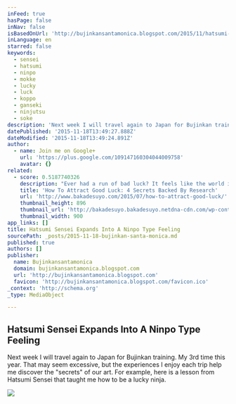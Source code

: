 ```yaml
---
inFeed: true
hasPage: false
inNav: false
isBasedOnUrl: 'http://bujinkansantamonica.blogspot.com/2015/11/hatsumi-sensei-expands-into-ninpo-type.html'
inLanguage: en
starred: false
keywords:
  - sensei
  - hatsumi
  - ninpo
  - mokke
  - lucky
  - luck
  - koppo
  - ganseki
  - ninjutsu
  - soke
description: 'Next week I will travel again to Japan for Bujinkan training. My 3rd time this year. That may seem excessive, but the experiences I enjoy each trip help me discover the "secrets" of our art. For example, here is a lesson from Hatsumi Sensei that taught me how to be a lucky ninja.'
datePublished: '2015-11-18T13:49:27.888Z'
dateModified: '2015-11-18T13:49:24.891Z'
author:
  - name: Join me on Google+
    url: 'https://plus.google.com/109147160304044009758'
    avatar: {}
related:
  - score: 0.5187740326
    description: "Ever had a run of bad luck? It feels like the world is actively conspiring against you. Ever wonder if you can improve your luck? And I don't mean with voodoo or magic crystals. Turns out somebody has done scientific research on luck. So I gave him a call."
    title: 'How To Attract Good Luck: 4 Secrets Backed By Research'
    url: 'http://www.bakadesuyo.com/2015/07/how-to-attract-good-luck/'
    thumbnail_height: 896
    thumbnail_url: 'http://bakadesuyo.bakadesuyo.netdna-cdn.com/wp-content/uploads/2015/07/how-to-attract-good-luck.jpg'
    thumbnail_width: 900
app_links: []
title: Hatsumi Sensei Expands Into A Ninpo Type Feeling
sourcePath: _posts/2015-11-18-bujinkan-santa-monica.md
published: true
authors: []
publisher:
  name: Bujinkansantamonica
  domain: bujinkansantamonica.blogspot.com
  url: 'http://bujinkansantamonica.blogspot.com'
  favicon: 'http://bujinkansantamonica.blogspot.com/favicon.ico'
_context: 'http://schema.org'
_type: MediaObject

---
```

<article style=""><h1>Hatsumi Sensei Expands Into A Ninpo Type Feeling</h1><p>Next week I will travel again to Japan for Bujinkan training. My 3rd time this year. That may seem excessive, but the experiences I enjoy each trip help me discover the "secrets" of our art. For example, here is a lesson from Hatsumi Sensei that taught me how to be a lucky ninja.</p><img src="http://2.bp.blogspot.com/-s8JQL73Rfb0/Vkq_S-AlcDI/AAAAAAAABj8/fuImFdxGMhY/s400/KyobashiFlower.png" /></article>